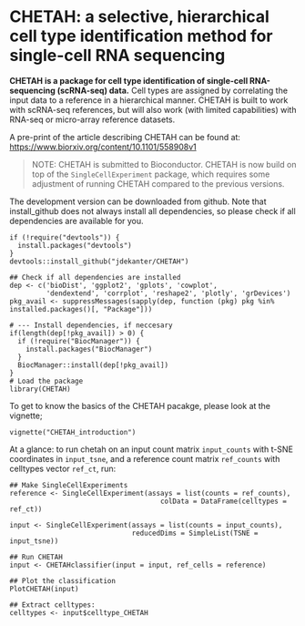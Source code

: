 # CHETAH: a selective, hierarchical cell type identification method for single-cell RNA sequencing
__CHETAH is a package for cell type identification of single-cell RNA-sequencing (scRNA-seq) data.__
Cell types are assigned by correlating the input data to a reference in a hierarchical manner. CHETAH is built to work with scRNA-seq references, but will also work (with limited capabilities) with RNA-seq or micro-array reference datasets.


A pre-print of the article describing CHETAH can be found at: https://www.biorxiv.org/content/10.1101/558908v1

> NOTE: CHETAH is submitted to Bioconductor.
> CHETAH is now build on top of the `SingleCellExperiment` package,
> which requires some adjustment of running CHETAH compared to the previous versions.

The development version can be downloaded from github.
Note that install_github does not always install all dependencies,
so please check if all dependencies are available for you.
```{r echo=TRUE, eval=FALSE}
if (!require("devtools")) {
  install.packages("devtools")
}
devtools::install_github("jdekanter/CHETAH")

## Check if all dependencies are installed
dep <- c('bioDist', 'ggplot2', 'gplots', 'cowplot',
         'dendextend', 'corrplot', 'reshape2', 'plotly', 'grDevices')
pkg_avail <- suppressMessages(sapply(dep, function (pkg) pkg %in% installed.packages()[, "Package"]))

# --- Install dependencies, if neccesary
if(length(dep[!pkg_avail]) > 0) {
  if (!require("BiocManager")) {
    install.packages("BiocManager")
  }
  BiocManager::install(dep[!pkg_avail])
}
# Load the package
library(CHETAH)
```

To get to know the basics of the CHETAH pacakge, please look at the vignette;
```{r echo=TRUE, eval=FALSE}
vignette("CHETAH_introduction")
```

At a glance: to run chetah on an input count matrix `input_counts` with t-SNE coordinates in `input_tsne`, and a reference count matrix `ref_counts` with celltypes vector `ref_ct`, run:  

```{r glance, echo=TRUE, eval=FALSE}
## Make SingleCellExperiments
reference <- SingleCellExperiment(assays = list(counts = ref_counts),
                                     colData = DataFrame(celltypes = ref_ct))

input <- SingleCellExperiment(assays = list(counts = input_counts),
                              reducedDims = SimpleList(TSNE = input_tsne))

## Run CHETAH
input <- CHETAHclassifier(input = input, ref_cells = reference)

## Plot the classification
PlotCHETAH(input)

## Extract celltypes:
celltypes <- input$celltype_CHETAH
```
